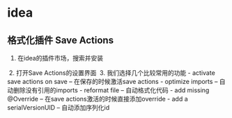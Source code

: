 # idea

## 格式化插件 Save Actions

1. 在idea的插件市场，搜索并安装
<img src="SaveActions1.png" alt=""/>
2. 打开Save Actions的设置界面   
<img src="SaveActions2.png" alt=""/>
3. 我们选择几个比较常用的功能
   - activate save actions on save – 在保存的时候激活save actions
   - optimize imports – 自动删除没有引用的imports
   - reformat file – 自动格式化代码
   - add missing @Override – 在save actions激活的时候直接添加override
   - add a serialVersionUID – 自动添加序列化id
